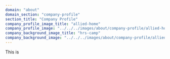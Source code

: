 ```yaml
---
domain: "about"
domain_section: "company-profile"
section_title: "Company Profile"
company_profile_image_title: "allied-home"
company_profile_image: "../../../images/about/company-profile/allied-home.jpg"
company_background_image_title: "hrs-camp"
company_background_image: "../../../images/about/company-profile/allied-home.jpg"
---
```


This is 